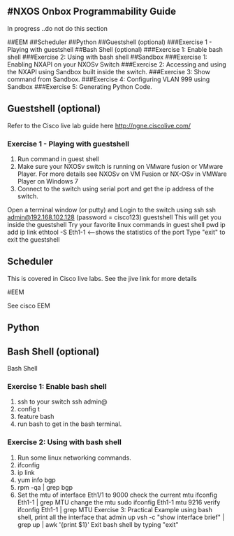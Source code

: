 #NXOS Onbox Programmability Guide
---
In progress ..do not do this section

##EEM
##Scheduler
##Python
##Guestshell (optional)
###Exercise 1 - Playing with guestshell
##Bash Shell (optional)
###Exercise 1:  Enable bash shell
###Exercise 2:  Using with bash shell
##Sandbox
###Exercise 1:  Enabling NXAPI on your NXOSv Switch
###Exercise 2: Accessing and using the NXAPI using Sandbox built inside the switch.
###Exercise 3:  Show command from Sandbox.
###Exercise 4: Configuring VLAN 999 using Sandbox
###Exercise 5:  Generating Python Code.


## Guestshell (optional)

Refer to the Cisco live lab guide here
http://ngne.ciscolive.com/



### Exercise 1 - Playing with guestshell
1. Run command in guest shell
2. Make sure your NXOSv switch is running on VMware fusion or VMware Player. For more details see  NXOSv on VM Fusion or  NX-OSv in VMWare Player on Windows 7
3. Connect to the switch using serial port and get the ip address of the switch.

Open a terminal window (or putty) and Login to the switch using ssh
ssh admin@192.168.102.128   (password = cisco123)
guestshell
This will get you inside the guestshell
Try your favorite linux commands in guest shell
pwd
ip add
ip link
ethtool -S Eth1-1  <--shows the statistics of the port
Type "exit" to exit the guestshell
## Scheduler
<skip this>
This is covered in Cisco live labs.  See the jive link for more details

#EEM

See cisco EEM


## Python

## Bash Shell (optional)
Bash Shell
### Exercise 1:  Enable bash shell
1. ssh to your switch   ssh admin@<switchip>
2. config t
3. feature bash
4. run bash to get in the bash terminal.

### Exercise 2:  Using with bash shell
1. Run some linux networking commands.
2. ifconfig
3. ip link
4. yum info bgp
5. rpm -qa | grep bgp
6. Set the mtu of interface Eth1/1 to 9000
check the current mtu
ifconfig Eth1-1 | grep MTU
change the mtu
sudo ifconfig Eth1-1 mtu 9216
verify
ifconfig Eth1-1 | grep MTU
Exercise 3:  Practical Example
using bash shell, print all the interface that admin up
vsh -c "show interface brief" | grep up | awk '{print $1}'
Exit bash shell by typing  "exit"

